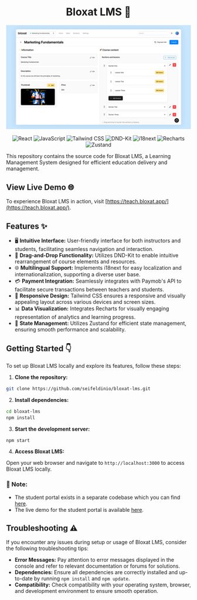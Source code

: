 <h1 align="center">Bloxat LMS 🧱</h1>

<p align="center">
  <a href="https://teach.bloxat.app/" rel="noopener" target="_blank"><img  src="cover.webp" alt="Bloxat LMS"></a>
</p>

<p align="center">
  <img src="https://img.shields.io/badge/React-61DAFB?style=flat-square&logo=react&logoColor=white" alt="React">
  <img src="https://img.shields.io/badge/JavaScript-F7DF1E?style=flat-square&logo=javascript&logoColor=black" alt="JavaScript">
  <img src="https://img.shields.io/badge/Tailwind_CSS-38B2AC?style=flat-square&logo=tailwind-css&logoColor=white" alt="Tailwind CSS">
  <img src="https://img.shields.io/badge/DND--Kit-FF69B4?style=flat-square&logoColor=white" alt="DND-Kit">
  <img src="https://img.shields.io/badge/i18next-209CEE?style=flat-square&logo=i18next&logoColor=white" alt="i18next">
  <img src="https://img.shields.io/badge/Recharts-8B0000?style=flat-square&logo=recharts&logoColor=white" alt="Recharts">
  <img src="https://img.shields.io/badge/Zustand-000000?style=flat-square&logo=zustand&logoColor=white" alt="Zustand">
</p>

This repository contains the source code for Bloxat LMS, a Learning Management System designed for efficient education delivery and management.

## View Live Demo 🌐

To experience Bloxat LMS in action, visit [https://teach.bloxat.app/](https://teach.bloxat.app/).

## Features ✨

- 🖥️ **Intuitive Interface:** User-friendly interface for both instructors and students, facilitating seamless navigation and interaction.
- 👏 **Drag-and-Drop Functionality:** Utilizes DND-Kit to enable intuitive rearrangement of course elements and resources.
- 🌐 **Multilingual Support:** Implements i18next for easy localization and internationalization, supporting a diverse user base.
- 💳 **Payment Integration:** Seamlessly integrates with Paymob's API to facilitate secure transactions between teachers and students.
- 📱 **Responsive Design:** Tailwind CSS ensures a responsive and visually appealing layout across various devices and screen sizes.
- 📊 **Data Visualization:** Integrates Recharts for visually engaging representation of analytics and learning progress.
- 🔄 **State Management:** Utilizes Zustand for efficient state management, ensuring smooth performance and scalability.

## Getting Started 👇

To set up Bloxat LMS locally and explore its features, follow these steps:

1. **Clone the repository:**

```bash
git clone https://github.com/seifeldinio/bloxat-lms.git
```

2. **Install dependencies:**

```bash
cd bloxat-lms
npm install
```

3. **Start the development server:**

```bash
npm start
```

4. **Access Bloxat LMS:**

Open your web browser and navigate to `http://localhost:3000` to access Bloxat LMS locally.

### 📌 Note:

- The student portal exists in a separate codebase which you can find [here](https://github.com/seifeldinio/bloxat-portal).
- The live demo for the student portal is available [here](https://bloxat.app/).

## Troubleshooting ⚠️

If you encounter any issues during setup or usage of Bloxat LMS, consider the following troubleshooting tips:

- **Error Messages:** Pay attention to error messages displayed in the console and refer to relevant documentation or forums for solutions.
- **Dependencies:** Ensure all dependencies are correctly installed and up-to-date by running `npm install` and `npm update`.
- **Compatibility:** Check compatibility with your operating system, browser, and development environment to ensure smooth operation.
